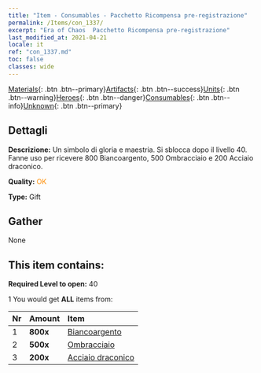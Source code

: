 ```yaml
---
title: "Item - Consumables - Pacchetto Ricompensa pre-registrazione"
permalink: /Items/con_1337/
excerpt: "Era of Chaos  Pacchetto Ricompensa pre-registrazione"
last_modified_at: 2021-04-21
locale: it
ref: "con_1337.md"
toc: false
classes: wide
---
```

 [Materials](/it/Items/){: .btn .btn--primary}[Artifacts](/it/Items/Artifacts/){: .btn .btn--success}[Units](/it/Items/Units/){: .btn .btn--warning}[Heroes](/it/Items/Heroes/){: .btn .btn--danger}[Consumables](/it/Items/Consumables/){: .btn .btn--info}[Unknown](/it/Items/Unknown/){: .btn .btn--primary}

## Dettagli
 **Descrizione:** Un simbolo di gloria e maestria. Si sblocca dopo il livello 40. Fanne uso per ricevere 800 Biancoargento, 500 Ombracciaio e 200 Acciaio draconico.

 **Quality:** <span style="color: #FF8C00">OK</span>

 **Type:** Gift

## Gather

  None

## This item contains:

 **Required Level to open:** 40

 1 You would get **ALL** items  from:

  | Nr | Amount |     Item    |
  |:---|:-------|:------------|
  | 1 |  **800x** | [Biancoargento](/it/Items/con_882/) |  | 
  | 2 |  **500x** | [Ombracciaio](/it/Items/con_881/) |  | 
  | 3 |  **200x** | [Acciaio draconico](/it/Items/con_880/) |  | 
